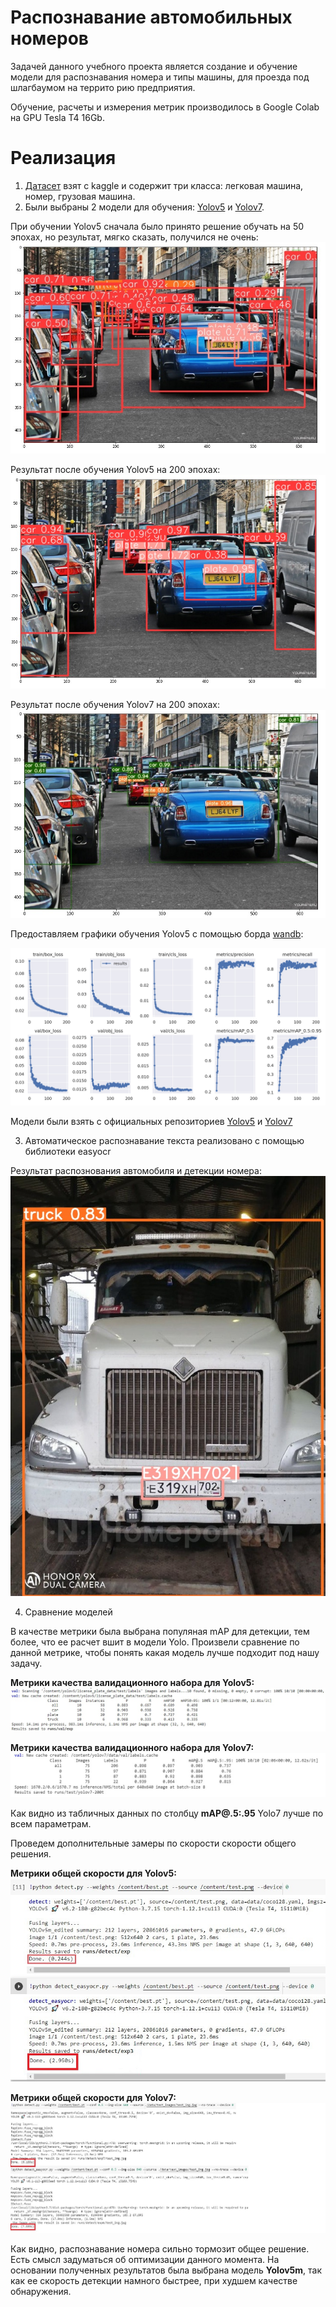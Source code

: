# Распознавание автомобильных номеров
Задачей данного учебного проекта является создание и обучение модели для распознавания номера и типы машины, для проезда под шлагбаумом на террито рию предприятия.

Обучение, расчеты и измерения метрик производилось в Google Colab на GPU Tesla T4 16Gb.

# Реализация
1. [Датасет](https://www.kaggle.com/datasets/kirillpribludenko/number-plates-50-russain-50-others) взят с kaggle и содержит три класса: легковая машина, номер, грузовая машина.
2.  Были выбраны 2 модели для обучения: [Yolov5](https://github.com/jvSett/Car_Plates/blob/main/YoloV5_V_1.ipynb) и [Yolov7](https://github.com/jvSett/Car_Plates/blob/main/YoloV7_V_1.ipynb).

При обучении Yolov5 сначала было принято решение обучать на 50 эпохах, но результат, мягко сказать, получился не очень:
![](https://github.com/jvSett/Car_Plates/blob/main/images/50_epoch.jpg)


Результат после обучения Yolov5 на 200 эпохах:
![](https://github.com/jvSett/Car_Plates/blob/main/images/200_epoch.jpg)

Результат после обучения Yolov7 на 200 эпохах:
![](https://github.com/jvSett/Car_Plates/blob/main/images/200_yolov7.jpg)

Предоставляем графики обучения Yolov5 с помощью борда [wandb](wandb.ai):

![](https://github.com/jvSett/Car_Plates/blob/main/images/model_graphs.jpg)

Модели были взять с официальных репозиториев [Yolov5](https://github.com/ultralytics/yolov5) и [Yolov7](https://github.com/WongKinYiu/yolov7)

3. Автоматическое распознавание текста реализовано с помощью библиотеки easyocr 

Результат распознования автомобиля и детекции номера:
![](https://github.com/jvSett/Car_Plates/blob/main/images/check-result1.jpg)

4. Сравнение моделей

В качестве метрики была выбрана популяная mAP для детекции, тем более, что ее расчет вшит в модели Yolo. Произвели сравнение по данной метрике, чтобы понять какая модель лучше подходит под нашу задачу.

**Метрики качества валидационного набора для Yolov5:**
![](https://github.com/jvSett/Car_Plates/blob/main/images/%D0%9C%D0%B5%D1%82%D1%80%D0%B8%D0%BA%D0%B8_Yolov5.jpg)

**Метрики качества валидационного набора для Yolov7:**
![](https://github.com/jvSett/Car_Plates/blob/main/images/%D0%9C%D0%B5%D1%82%D1%80%D0%B8%D0%BA%D0%B8_Yolov7.jpg)

Как видно из табличных данных по столбцу **mAP@.5:.95** Yolo7 лучше по всем параметрам.

Проведем дополнительные замеры по скорости скорости общего решения.

**Метрики общей скорости для Yolov5:**
![](https://github.com/jvSett/Car_Plates/blob/main/images/YoloV5_total.jpg)

**Метрики общей скорости для Yolov7:**
![](https://github.com/jvSett/Car_Plates/blob/main/images/Yolov7_total_speed.jpg)

Как видно, распознавание номера сильно тормозит общее решение. Есть смысл задуматься об оптимизации данного момента.
На основании полученных результатов была выбрана модель **Yolov5m**, так как ее скорость детекции намного быстрее, при худшем качестве обнаружения.
